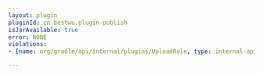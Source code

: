```yaml
---
layout: plugin
pluginId: cn.bestwu.plugin-publish
isJarAvailable: true
error: NONE
violations:
- {name: org/gradle/api/internal/plugins/UploadRule, type: internal-api-usage}

---
```

